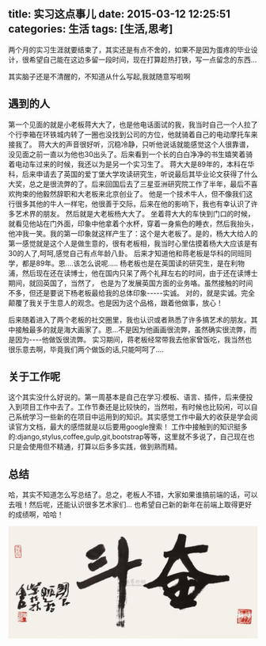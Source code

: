 title: 实习这点事儿
date: 2015-03-12 12:25:51
categories: 生活
tags: [生活,思考]
---

两个月的实习生涯就要结束了，其实还是有点不舍的，如果不是因为蛋疼的毕业设计，很希望自己能在这边多留一段时间，现在打算趁热打铁，写一点留念的东西...

<!--more-->

其实脑子还是不清醒的，不知道从什么写起,我就随意写啦啊
<h2 id="遇到的人">遇到的人</h2>
第一个见面的就是小老板蒋大大了，也是他电话面试的我，我当时自己一个人拉了个行李箱在环铁城内转了一圈也没找到公司的方位，他就骑着自己的电动摩托车来接我了。
蒋大大的声音很好听，沉稳冷静，只听他说话就能感觉这个人很靠谱，没见面之前一直以为他也30出头了。后来看到一个长的白白净净的书生嬉笑着骑着电动车过来的时候，我还以为是另一个实习生了。
蒋大大是89年的，本科在华科，后来申请去了英国的爱丁堡大学攻读研究生，听说最后其毕业论文获得了什么大奖，总之是很流弊的了。后来回国后去了三星亚洲研究院工作了半年，最后不喜欢拘束的他毅然辞职和大老板来北京创业了。
他是一个技术牛人，但不像我们这行很多其他的牛人一样宅，他很善于交际，后来在他的影响下，我也有幸认识了许多艺术界的朋友。
然后就是大老板杨大大了。
坐着蒋大大的车快到门口的时候，就看见他站在门外面，印象中他拿着个水杯，穿着一身紫色的睡衣，然后我抬头，他冲我一笑。我的第一印象就这样产生了：这个是大老板了。是的，杨大大给人的第一感觉就是这个人是做生意的，很有老板相，我当时心里估摸着杨大大应该是有30的人了,呵呵,感觉自己有点年龄八卦。
后来才知道他和蒋老板是华科的同班同学，都是89年。恩....该怎么说呢.....
杨老板也是在英国读的研究生，是在利物浦，然后现在还在读博士，他在国内只呆了两个礼拜左右的时间，由于还在读博士期间，就回英国了，当然了， 也是为了发展英国方面的业务咯。虽然接触的时间不多，但还是要说下杨老板最给我的总体印象-----实诚。
对的，就是实诚。完全颠覆了我关于生意人的观念。也是因为这个品格，跟着他做事，放心！

后来随着进入了两个老板的社交圈里，我也认识或者熟悉了许多搞艺术的朋友。其中接触最多的就是海大画家了。恩...不是因为他画画很流弊，虽然确实很流弊，而是因为----他做饭很流弊。
实习期间，蒋老板经常带我去他家曾饭吃，我当然也很乐意去啊，毕竟我们两个做饭的话,只能呵呵了....

<h2 id="关于工作">关于工作呢</h2>

这个其实没什么好说的。第一周基本是自己在学习:模板、语言、插件，后来便投入到项目工作中去了。工作节奏还是比较快的，当然啦，有时候也比较闲，可以自己系统学习一些新的在项目中运用到的知识。其实感觉工作中最大的收获是学会阅读官方文档，最大的感悟就是以后要用google搜索！
工作中接触到的知识挺多的:django,stylus,coffee,gulp,git,bootstrap等等，这里就不多说了，自己现在也只是会使用但不精通，打算以后多多实践，做到熟而精。

<h2 id="总结">总结</h2>

哈，其实不知道怎么写总结了。总之，老板人不错，大家如果谁搞前端的话，可以去哦！然后呢，还能认识很多艺术家们...
也希望自己新的新年在前端上取得更好的成绩啊，哈哈！

![flighting](/imgs/flighting.jpg)
